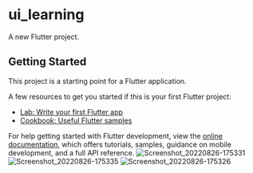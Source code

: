 # ui_learning

A new Flutter project.

## Getting Started

This project is a starting point for a Flutter application.

A few resources to get you started if this is your first Flutter project:

- [Lab: Write your first Flutter app](https://docs.flutter.dev/get-started/codelab)
- [Cookbook: Useful Flutter samples](https://docs.flutter.dev/cookbook)

For help getting started with Flutter development, view the
[online documentation](https://docs.flutter.dev/), which offers tutorials,
samples, guidance on mobile development, and a full API reference.
![Screenshot_20220826-175331](https://user-images.githubusercontent.com/71889823/186933653-dfda6495-361e-4ed6-a12c-6fe39aa7b6dc.jpg)
![Screenshot_20220826-175335](https://user-images.githubusercontent.com/71889823/186933660-d1693122-7875-4550-88b8-9ceb43937f33.jpg)
![Screenshot_20220826-175326](https://user-images.githubusercontent.com/71889823/186933664-1f138c92-208f-4b95-84ec-9835d46738a7.jpg)
